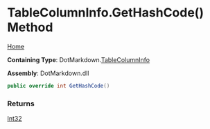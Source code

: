 # TableColumnInfo\.GetHashCode\(\) Method

[Home](../../../README.md)

**Containing Type**: DotMarkdown\.[TableColumnInfo](../README.md)

**Assembly**: DotMarkdown\.dll

```csharp
public override int GetHashCode()
```

### Returns

[Int32](https://docs.microsoft.com/en-us/dotnet/api/system.int32)

